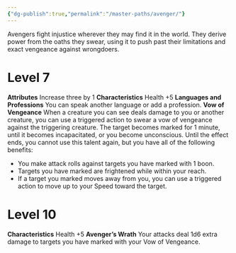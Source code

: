 ```yaml
---
{"dg-publish":true,"permalink":"/master-paths/avenger/"}
---
```


Avengers fight injustice wherever they may find it in the world. They derive power from the oaths they swear, using it to push past their limitations and exact vengeance against wrongdoers.
# Level 7
**Attributes** Increase three by 1
**Characteristics** Health +5
**Languages and Professions** You can speak another language or add a profession.
**Vow of Vengeance** When a creature you can see deals damage to you or another creature, you can use a triggered action to swear a vow of vengeance against the triggering creature. The target becomes marked for 1 minute, until it becomes incapacitated, or you become unconscious. Until the effect ends, you cannot use this talent again, but you have all of the following benefits:
- You make attack rolls against targets you have marked with 1 boon.
- Targets you have marked are frightened while within your reach.
- If a target you marked moves away from you, you can use a triggered action to move up to your Speed toward the target.
# Level 10
**Characteristics** Health +5
**Avenger’s Wrath** Your attacks deal 1d6 extra damage to targets you have marked with your Vow of Vengeance.
